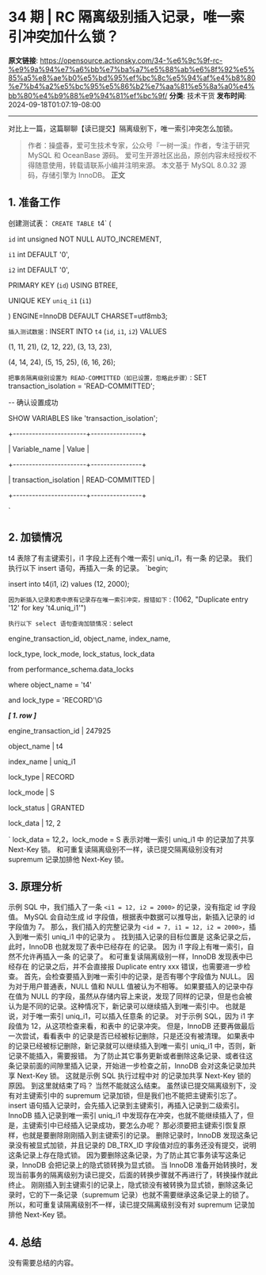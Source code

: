 # 34 期 | RC 隔离级别插入记录，唯一索引冲突加什么锁？

**原文链接**: https://opensource.actionsky.com/34-%e6%9c%9f-rc-%e9%9a%94%e7%a6%bb%e7%ba%a7%e5%88%ab%e6%8f%92%e5%85%a5%e8%ae%b0%e5%bd%95%ef%bc%8c%e5%94%af%e4%b8%80%e7%b4%a2%e5%bc%95%e5%86%b2%e7%aa%81%e5%8a%a0%e4%bb%80%e4%b9%88%e9%94%81%ef%bc%9f/
**分类**: 技术干货
**发布时间**: 2024-09-18T01:07:19-08:00

---

对比上一篇，这篇聊聊【读已提交】隔离级别下，唯一索引冲突怎么加锁。
> 作者：操盛春，爱可生技术专家，公众号『一树一溪』作者，专注于研究 MySQL 和 OceanBase 源码。
爱可生开源社区出品，原创内容未经授权不得随意使用，转载请联系小编并注明来源。
本文基于 MySQL 8.0.32 源码，存储引擎为 InnoDB。
**正文**
## 1. 准备工作
创建测试表：
`CREATE TABLE `t4` (
`id` int unsigned NOT NULL AUTO_INCREMENT,
`i1` int DEFAULT '0',
`i2` int DEFAULT '0',
PRIMARY KEY (`id`) USING BTREE,
UNIQUE KEY `uniq_i1` (`i1`)
) ENGINE=InnoDB DEFAULT CHARSET=utf8mb3;
`
插入测试数据：
`INSERT INTO `t4` (`id`, `i1`, `i2`) VALUES
(1, 11, 21), (2, 12, 22), (3, 13, 23),
(4, 14, 24), (5, 15, 25), (6, 16, 26);
`
把事务隔离级别设置为 READ-COMMITTED（如已设置，忽略此步骤）：
`SET transaction_isolation = 'READ-COMMITTED';
-- 确认设置成功
SHOW VARIABLES like 'transaction_isolation';
+-----------------------+----------------+
| Variable_name         | Value          |
+-----------------------+----------------+
| transaction_isolation | READ-COMMITTED |
+-----------------------+----------------+
`
## 2. 加锁情况
t4 表除了有主键索引，i1 字段上还有个唯一索引 uniq_i1，有一条  的记录。
我们执行以下 insert 语句，再插入一条  的记录。
`begin;
insert into t4(i1, i2) values (12, 2000);
`
因为新插入记录和表中原有记录存在唯一索引冲突，报错如下：
`(1062, "Duplicate entry '12' for key 't4.uniq_i1'")
`
执行以下 select 语句查询加锁情况：
`select
engine_transaction_id, object_name, index_name,
lock_type, lock_mode, lock_status, lock_data
from performance_schema.data_locks
where object_name = 't4'
and lock_type = 'RECORD'\G
***************************[ 1. row ]***************************
engine_transaction_id | 247925
object_name           | t4
index_name            | uniq_i1
lock_type             | RECORD
lock_mode             | S
lock_status           | GRANTED
lock_data             | 12, 2
`
lock_data = 12,2，lock_mode = S 表示对唯一索引 uniq_i1 中  的记录加了共享 Next-Key 锁。
和可重复读隔离级别不一样，读已提交隔离级别没有对 supremum 记录加排他 Next-Key 锁。
## 3. 原理分析
示例 SQL 中，我们插入了一条 `<i1 = 12, i2 = 2000>` 的记录，没有指定 id 字段值。
MySQL 会自动生成 id 字段值，根据表中数据可以推导出，新插入记录的 id 字段值为 7。
那么，我们插入的完整记录为 `<id = 7, i1 = 12, i2 = 2000>`，插入到唯一索引 uniq_i1 中的记录为 。
找到插入记录的目标位置是  这条记录之后，此时，InnoDB 也就发现了表中已经存在  的记录。
因为 i1 字段上有唯一索引，自然不允许再插入一条  的记录了。
和可重复读隔离级别一样，InnoDB 发现表中已经存在  的记录之后，并不会直接报 Duplicate entry xxx 错误，也需要进一步检查。
首先，会检查要插入到唯一索引中的记录，是否有哪个字段值为 NULL。
因为对于用户普通表，NULL 值和 NULL 值被认为不相等。
如果要插入的记录中存在值为 NULL 的字段，虽然从存储内容上来说，发现了同样的记录，但是也会被认为是不同的记录。这种情况下，新记录可以继续插入到唯一索引中。
也就是说，对于唯一索引 uniq_i1，可以插入任意条  的记录。
对于示例 SQL，因为 i1 字段值为 12，从这项检查来看，和表中  的记录冲突。
但是，InnoDB 还要再做最后一次尝试，看看表中  的记录是否已经被标记删除，只是还没有被清理。
如果表中  的记录已经被标记删除，新记录就可以继续插入到唯一索引 uniq_i1 中，否则，新记录不能插入，需要报错。
为了防止其它事务更新或者删除这条记录、或者往这条记录前面的间隙里插入记录，开始进一步检查之前，InnoDB 会对这条记录加共享 Next-Key 锁。
这就是示例 SQL 执行过程中对  的记录加共享 Next-Key 锁的原因。
到这里就结束了吗？
当然不能就这么结束。
虽然读已提交隔离级别下，没有对主键索引中的 supremum 记录加锁，但是我们也不能把主键索引忘了。
insert 语句插入记录时，会先插入记录到主键索引，再插入记录到二级索引。
InnoDB 插入记录到唯一索引 uniq_i1 中发现存在冲突，也就不能继续插入了，但是，主键索引中已经插入记录成功，要怎么办呢？
那必须要把主键索引恢复原样，也就是要删除刚刚插入到主键索引的记录。
删除记录时，InnoDB 发现这条记录没有被显式加锁，并且记录的 DB_TRX_ID 字段值对应的事务还没有提交，说明这条记录上存在隐式锁。
因为要删除这条记录，为了防止其它事务读写这条记录，InnoDB 会把记录上的隐式锁转换为显式锁。
当 InnoDB 准备开始转换时，发现当前事务的隔离级别为读已提交，后面的转换步骤就不再进行了，转换操作就此终止。
刚刚插入到主键索引的记录上，隐式锁没有被转换为显式锁，删除这条记录时，它的下一条记录（supremum 记录）也就不需要继承这条记录上的锁了。
所以，和可重复读隔离级别不一样，读已提交隔离级别没有对 supremum 记录加排他 Next-Key 锁。
## 4. 总结
没有需要总结的内容。